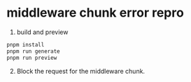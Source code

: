 # middleware chunk error repro

1. build and preview

```bash
pnpm install
pnpm run generate
pnpm run preview
```

2. Block the request for the middleware chunk.
